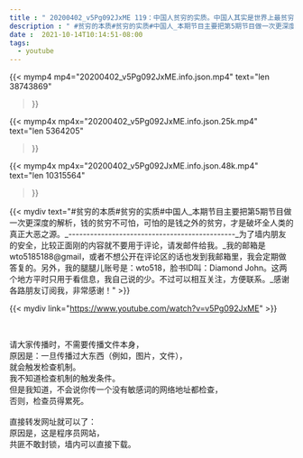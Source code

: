 ```yaml
---
title : " 20200402_v5Pg092JxME 119：中国人贫穷的实质。中国人其实是世界上最贫穷的人群，没有之一。贫穷，不是钱，不只是钱。十大贫穷，告诉大家，什么样的贫穷，才是真正的贫穷。 "
description : " #贫穷的本质#贫穷的实质#中国人_本期节目主要把第5期节目做一次更深度的解析，钱的贫穷不可怕，可怕的是钱之外的贫穷，才是破坏全人类的真正大恶之源。_----------------------------------------------_为了墙内朋友的安全，比较正面刚的内容就不要用于评论，请发邮件给我。_我的邮箱是wto5185188@gmail，或者不想公开在评论区的话也发到我邮箱里，我会定期做答复的。另外，我的腿腿儿账号是：wto518，脸书ID叫：Diamond John。这两个地方平时只用于看信息，我自己说的少。不过可以相互关注，方便联系。_感谢各路朋友订阅我，非常感谢！ "
date :  2021-10-14T10:14:51-08:00
tags:
  - youtube
---
```


{{< mymp4 mp4="20200402_v5Pg092JxME.info.json.mp4" 
text="len 38743869"
>}}

{{< mymp4x  mp4x="20200402_v5Pg092JxME.info.json.25k.mp4"
text="len 5364205"
>}}

{{< mymp4x  mp4x="20200402_v5Pg092JxME.info.json.48k.mp4"
text="len 10315564"
>}}


{{< mydiv text="#贫穷的本质#贫穷的实质#中国人_本期节目主要把第5期节目做一次更深度的解析，钱的贫穷不可怕，可怕的是钱之外的贫穷，才是破坏全人类的真正大恶之源。_----------------------------------------------_为了墙内朋友的安全，比较正面刚的内容就不要用于评论，请发邮件给我。_我的邮箱是wto5185188@gmail，或者不想公开在评论区的话也发到我邮箱里，我会定期做答复的。另外，我的腿腿儿账号是：wto518，脸书ID叫：Diamond John。这两个地方平时只用于看信息，我自己说的少。不过可以相互关注，方便联系。_感谢各路朋友订阅我，非常感谢！" >}}
<br>

{{< mydiv link="https://www.youtube.com/watch?v=v5Pg092JxME" >}}


<br>

请大家传播时，不需要传播文件本身，<br>
原因是：一旦传播过大东西（例如，图片，文件），<br>
就会触发检查机制。<br>
我不知道检查机制的触发条件。<br>
但是我知道，不会说你传一个没有敏感词的网络地址都检查，<br>
否则，检查员得累死。<br><br>
直接转发网址就可以了：<br>
原因是，这是程序员网站，<br>
共匪不敢封锁，墙内可以直接下载。


